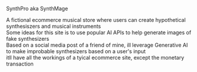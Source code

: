 SynthPro aka SynthMage

A fictional ecommerce musical store 
where users can create hypothetical synthesiszers and musical instruments
</br>
Some ideas for this site is to use popular AI APIs to help generate images of fake synthesizers</br>
Based on a social media post of a friend of mine, ill leverage Generative AI to make improbable synthesizers based on a user's input </br>
itll have all the workings of a tyical ecommerce site, except the monetary transaction


